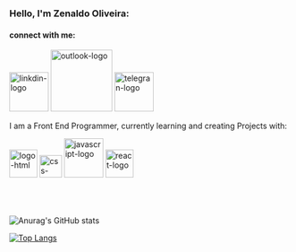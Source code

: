 ### Hello, I'm Zenaldo Oliveira:
<h4>connect with me:</h4>
<a href="https://www.linkedin.com/feed/"/>
  <img aling="left" width="70px" " src="https://img.shields.io/badge/LinkedIn-0077B5?style=for-the-badge&logo=linkedin&logoColor=white" alt="linkdin-logo" /></a>
 <a href="https://outlook.live.com/mail/0/"/>
   <img  aling="left" width="110px"  aling="left" width="70px" src="https://img.shields.io/badge/Microsoft_Outlook-0078D4?style=for-the-badge&logo=microsoft-outlook&logoColor=white" alt="outlook-logo" /><a/>
 <a href="https://web.telegram.org/k/"/>
   <img  aling="left" width="70px"src="https://img.shields.io/badge/Telegram-2CA5E0?style=for-the-badge&logo=telegram&logoColor=white" alt="telegran-logo" /></a>
<p>I am a Front End Programmer, currently learning and creating Projects with:</p>
<div>
<img  aling="left" width="50px" src="https://img.shields.io/badge/HTML5-E34F26?style=for-the-badge&logo=html5&logoColor=white" alt="logo-html"/>
<img  aling="left" width="40px" src="https://img.shields.io/badge/CSS3-1572B6?style=for-the-badge&logo=css3&logoColor=white" alt="css-logo"/>
<img  aling="left" width="70px" src="https://img.shields.io/badge/JavaScript-323330?style=for-the-badge&logo=javascript&logoColor=F7DF1E" alt="javascript-logo"/>
<img aling="left" width="50px" src="https://img.shields.io/badge/React-20232A?style=for-the-badge&logo=react&logoColor=61DAFB" alt="react-logo"/>
<div/>
<br>
<br>
<br>
  
![Anurag's GitHub stats](https://github-readme-stats.vercel.app/api?username=zenaldo-oliveira&show_icons=true&theme=radical)


[![Top Langs](https://github-readme-stats.vercel.app/api/top-langs/?username=zenaldo-oliveira&layout=pie)](https://github.com/anuraghazra/github-readme-stats)

